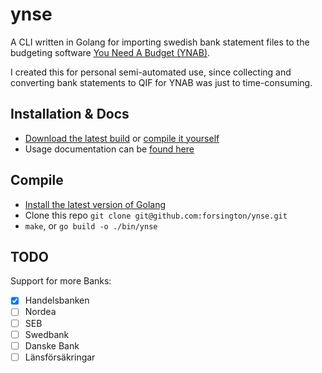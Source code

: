 # ynse
A CLI written in Golang for importing swedish bank statement files to the budgeting software [You Need A Budget (YNAB)](https://www.youneedabudget.com/).

I created this for personal semi-automated use, since collecting and converting bank statements to QIF for YNAB was just to time-consuming.

## Installation & Docs
* [Download the latest build](https://github.com/forsington/ynse/releases) or [compile it yourself](#Compile)
* Usage documentation can be [found here](https://ynse.f0.rs)

## Compile
* [Install the latest version of Golang](https://golang.org/doc/install)
* Clone this repo `git clone git@github.com:forsington/ynse.git`
* `make`, or `go build -o ./bin/ynse`

## TODO
Support for more Banks:
- [x] Handelsbanken
- [ ] Nordea
- [ ] SEB
- [ ] Swedbank
- [ ] Danske Bank
- [ ] Länsförsäkringar